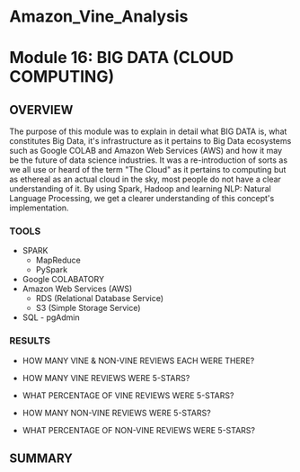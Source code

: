 # Amazon_Vine_Analysis
# Module 16: BIG DATA (CLOUD COMPUTING)

## OVERVIEW
The purpose of this module was to explain in detail what BIG DATA is, what constitutes Big Data, it's infrastructure as it pertains to Big Data ecosystems such as Google COLAB and Amazon Web Services (AWS) and how it may be the future of data science industries.  It was a re-introduction of sorts as we all use or heard of the term "The Cloud" as it pertains to computing but as ethereal as an actual cloud in the sky, most people do not have a clear understanding of it.  By using Spark, Hadoop and learning NLP: Natural Language Processing, we get a clearer understanding of this concept's implementation.


### TOOLS
* SPARK
  * MapReduce
  * PySpark
* Google COLABATORY
* Amazon Web Services (AWS)
  * RDS (Relational Database Service)
  * S3 (Simple Storage Service)
* SQL - pgAdmin

### RESULTS
* HOW MANY VINE & NON-VINE REVIEWS EACH WERE THERE?


* HOW MANY VINE REVIEWS WERE 5-STARS?
* WHAT PERCENTAGE OF VINE REVIEWS WERE 5-STARS?


* HOW MANY NON-VINE REVIEWS WERE 5-STARS?
* WHAT PERCENTAGE OF NON-VINE REVIEWS WERE 5-STARS?


## SUMMARY


